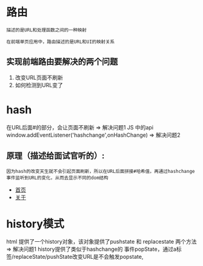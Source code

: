 # 路由

    描述的是URL和处理函数之间的一种映射

    在前端单页应用中，路由描述的是URL和UI的映射关系

## 实现前端路由要解决的两个问题

1. 改变URL页面不刷新
2. 如何检测到URL变了

# hash

在URL后面#的部分，会让页面不刷新 => 解决问题1 JS 中的api window.addEventListener('hashchange',onHashChange) => 解决问题2

## 原理（描述给面试官听的）:

    因为hash的改变天生就不会引起页面刷新，所以在URL后面拼接#哈希值，再通过hashchange事件监听到URL的变化，从而去显示不同的dom结构

<ul>
    <li><a href="#/home">首页</a></li>
    <li><a href="#/about">关于</a></li>
</ul>

<div id="routerView"></div>

<script>
    //监听路由变化
    let routerView = document.querySelector('#routerView')
    window.addEventListener('hashchange', onHashChange);

    // 页面初次加载就要执行一次hash监听 
    // 法一
    // window.onload = function() {
    //     onHashChange();
    // }
    // 法二
    // window.addEventListener('DOMContentLoaded',onHashChange)

    function onHashChange() {
        console.log(location.hash);
        switch (location.hash) {
            case '#/home':
                routerView.innerHTML = '这是首页页面'
                break;
            case '#/about':
                routerView.innerHTML = '这是关于页面'

                break;
            default:

                break;
        }
    }
</script>

# history模式

html 提供了一个history对象，该对象提供了pushstate 和 replacestate 两个方法 => 解决问题1 history提供了类似于hashchange的
事件popState，通过a标签/replaceState/pushState改变URL是不会触发popstate,

